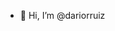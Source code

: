- 👋 Hi, I’m @dariorruiz



<!---
dariorruiz/dariorruiz is a ✨ special ✨ repository because its `README.md` (this file) appears on your GitHub profile.
You can click the Preview link to take a look at your changes.
--->
